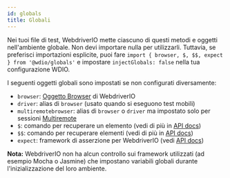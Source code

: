 ```yaml
---
id: globals
title: Globali
---
```


Nei tuoi file di test, WebdriverIO mette ciascuno di questi metodi e oggetti nell'ambiente globale. Non devi importare nulla per utilizzarli. Tuttavia, se preferisci importazioni esplicite, puoi fare `import { browser, $, $$, expect } from '@wdio/globals'` e impostare `injectGlobals: false` nella tua configurazione WDIO.

I seguenti oggetti globali sono impostati se non configurati diversamente:

- `browser`: [Oggetto Browser](https://webdriver.io/docs/api/browser) di WebdriverIO
- `driver`: alias di `browser` (usato quando si eseguono test mobili)
- `multiremotebrowser`: alias di `browser` o `driver` ma impostato solo per sessioni [Multiremote](/docs/multiremote)
- `$`: comando per recuperare un elemento (vedi di più in [API docs](/docs/api/browser/$))
- `$$`: comando per recuperare elementi (vedi di più in [API docs](/docs/api/browser/$$))
- `expect`: framework di asserzione per WebdriverIO (vedi [API docs](/docs/api/expect-webdriverio))

__Nota:__ WebdriverIO non ha alcun controllo sui framework utilizzati (ad esempio Mocha o Jasmine) che impostano variabili globali durante l'inizializzazione del loro ambiente.